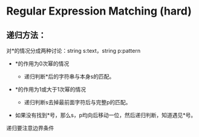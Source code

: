 # Regular Expression Matching (hard)
## 递归方法：
对*的情况分成两种讨论：string s:text，string p:pattern
- *的作用为0次幂的情况
    - 递归判断*后的字符串与本身s的匹配。
- *的作用为1或大于1次幂的情况
    - 递归判断s去掉最前面字符后与完整p的匹配。

- 如果没有找到*号，那么s，p均向后移动一位，然后递归判断，知道遇见\*号。


递归要注意边界条件